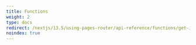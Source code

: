```yaml
---
title: Functions
weight: 2
type: docs
redirect: /nextjs/13.5/using-pages-router/api-reference/functions/get-initial-props
noindex: true
---
```

